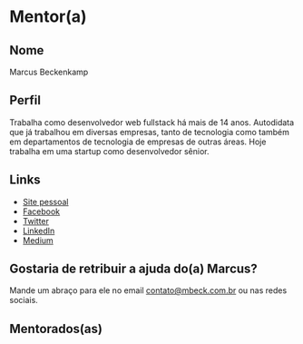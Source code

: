 # Mentor(a)

## Nome

Marcus Beckenkamp

## Perfil

Trabalha como desenvolvedor web fullstack há mais de 14 anos. 
Autodidata que já trabalhou em diversas empresas, tanto de tecnologia 
como também em departamentos de tecnologia de empresas de outras áreas. 
Hoje trabalha em uma startup como desenvolvedor sênior.

## Links

* [Site pessoal](http://mbeck.com.br)
* [Facebook](http://facebook.com/beckenkamp)
* [Twitter](http://twitter.com/beckenkamp)
* [LinkedIn](http://linkedin.com/in/beckenkamp)
* [Medium](http://medium.com/@beckenkamp)

## Gostaria de retribuir a ajuda do(a) Marcus?

Mande um abraço para ele no email contato@mbeck.com.br ou nas redes sociais.

## Mentorados(as)
